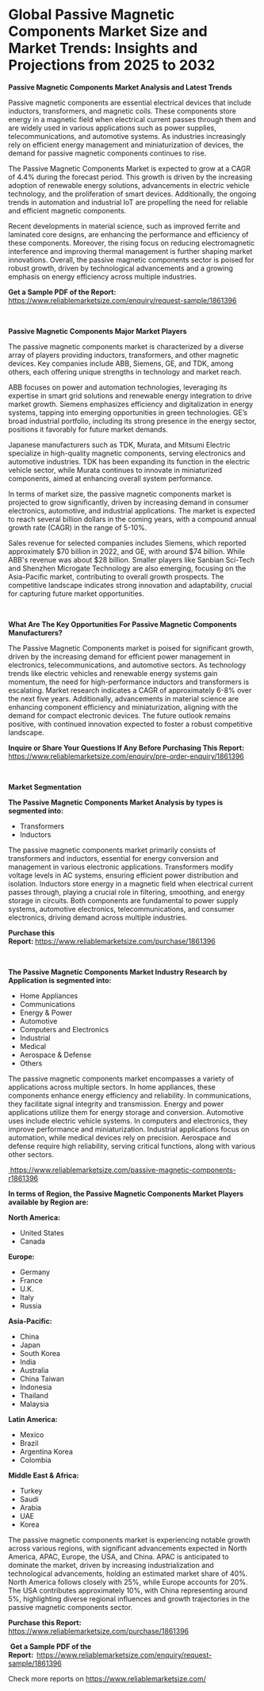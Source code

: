 <p><h1>Global Passive Magnetic Components Market Size and Market Trends: Insights and Projections from 2025 to 2032</h1></p><p><strong>Passive Magnetic Components Market Analysis and Latest Trends</strong></p>
<p><p>Passive magnetic components are essential electrical devices that include inductors, transformers, and magnetic coils. These components store energy in a magnetic field when electrical current passes through them and are widely used in various applications such as power supplies, telecommunications, and automotive systems. As industries increasingly rely on efficient energy management and miniaturization of devices, the demand for passive magnetic components continues to rise.</p><p>The Passive Magnetic Components Market is expected to grow at a CAGR of 4.4% during the forecast period. This growth is driven by the increasing adoption of renewable energy solutions, advancements in electric vehicle technology, and the proliferation of smart devices. Additionally, the ongoing trends in automation and industrial IoT are propelling the need for reliable and efficient magnetic components.</p><p>Recent developments in material science, such as improved ferrite and laminated core designs, are enhancing the performance and efficiency of these components. Moreover, the rising focus on reducing electromagnetic interference and improving thermal management is further shaping market innovations. Overall, the passive magnetic components sector is poised for robust growth, driven by technological advancements and a growing emphasis on energy efficiency across multiple industries.</p></p>
<p><strong>Get a Sample PDF of the Report:&nbsp;</strong> <a href="https://www.reliablemarketsize.com/enquiry/request-sample/1861396?utm_campaign=2413&utm_medium=2&utm_source=Github&utm_content=ia&utm_term=07042025&utm_id=passive-magnetic-components">https://www.reliablemarketsize.com/enquiry/request-sample/1861396</a></p>
<p>&nbsp;</p>
<p><strong>Passive Magnetic Components Major Market Players</strong></p>
<p><p>The passive magnetic components market is characterized by a diverse array of players providing inductors, transformers, and other magnetic devices. Key companies include ABB, Siemens, GE, and TDK, among others, each offering unique strengths in technology and market reach.</p><p>ABB focuses on power and automation technologies, leveraging its expertise in smart grid solutions and renewable energy integration to drive market growth. Siemens emphasizes efficiency and digitalization in energy systems, tapping into emerging opportunities in green technologies. GE’s broad industrial portfolio, including its strong presence in the energy sector, positions it favorably for future market demands.</p><p>Japanese manufacturers such as TDK, Murata, and Mitsumi Electric specialize in high-quality magnetic components, serving electronics and automotive industries. TDK has been expanding its function in the electric vehicle sector, while Murata continues to innovate in miniaturized components, aimed at enhancing overall system performance.</p><p>In terms of market size, the passive magnetic components market is projected to grow significantly, driven by increasing demand in consumer electronics, automotive, and industrial applications. The market is expected to reach several billion dollars in the coming years, with a compound annual growth rate (CAGR) in the range of 5-10%.</p><p>Sales revenue for selected companies includes Siemens, which reported approximately $70 billion in 2022, and GE, with around $74 billion. While ABB's revenue was about $28 billion. Smaller players like Sanbian Sci-Tech and Shenzhen Microgate Technology are also emerging, focusing on the Asia-Pacific market, contributing to overall growth prospects. The competitive landscape indicates strong innovation and adaptability, crucial for capturing future market opportunities.</p></p>
<p>&nbsp;</p>
<p><strong>What Are The Key Opportunities For Passive Magnetic Components Manufacturers?</strong></p>
<p><p>The Passive Magnetic Components market is poised for significant growth, driven by the increasing demand for efficient power management in electronics, telecommunications, and automotive sectors. As technology trends like electric vehicles and renewable energy systems gain momentum, the need for high-performance inductors and transformers is escalating. Market research indicates a CAGR of approximately 6-8% over the next five years. Additionally, advancements in material science are enhancing component efficiency and miniaturization, aligning with the demand for compact electronic devices. The future outlook remains positive, with continued innovation expected to foster a robust competitive landscape.</p></p>
<p><strong>Inquire or Share Your Questions If Any Before Purchasing This Report:</strong> <a href="https://www.reliablemarketsize.com/enquiry/pre-order-enquiry/1861396?utm_campaign=2413&utm_medium=2&utm_source=Github&utm_content=ia&utm_term=07042025&utm_id=passive-magnetic-components">https://www.reliablemarketsize.com/enquiry/pre-order-enquiry/1861396</a></p>
<p>&nbsp;</p>
<p><strong>Market Segmentation</strong></p>
<p><strong>The Passive Magnetic Components Market Analysis by types is segmented into:</strong></p>
<p><ul><li>Transformers</li><li>Inductors</li></ul></p>
<p><p>The passive magnetic components market primarily consists of transformers and inductors, essential for energy conversion and management in various electronic applications. Transformers modify voltage levels in AC systems, ensuring efficient power distribution and isolation. Inductors store energy in a magnetic field when electrical current passes through, playing a crucial role in filtering, smoothing, and energy storage in circuits. Both components are fundamental to power supply systems, automotive electronics, telecommunications, and consumer electronics, driving demand across multiple industries.</p></p>
<p><strong>Purchase this Report:&nbsp;</strong><a href="https://www.reliablemarketsize.com/purchase/1861396?utm_campaign=2413&utm_medium=2&utm_source=Github&utm_content=ia&utm_term=07042025&utm_id=passive-magnetic-components">https://www.reliablemarketsize.com/purchase/1861396</a></p>
<p>&nbsp;</p>
<p><strong>The Passive Magnetic Components Market Industry Research by Application is segmented into:</strong></p>
<p><ul><li>Home Appliances</li><li>Communications</li><li>Energy & Power</li><li>Automotive</li><li>Computers and Electronics</li><li>Industrial</li><li>Medical</li><li>Aerospace & Defense</li><li>Others</li></ul></p>
<p><p>The passive magnetic components market encompasses a variety of applications across multiple sectors. In home appliances, these components enhance energy efficiency and reliability. In communications, they facilitate signal integrity and transmission. Energy and power applications utilize them for energy storage and conversion. Automotive uses include electric vehicle systems. In computers and electronics, they improve performance and miniaturization. Industrial applications focus on automation, while medical devices rely on precision. Aerospace and defense require high reliability, serving critical functions, along with various other sectors.</p></p>
<p><a href="https://www.reliablemarketsize.com/passive-magnetic-components-r1861396?utm_campaign=2413&utm_medium=2&utm_source=Github&utm_content=ia&utm_term=07042025&utm_id=passive-magnetic-components">&nbsp;https://www.reliablemarketsize.com/passive-magnetic-components-r1861396</a></p>
<p><strong>In terms of Region, the Passive Magnetic Components Market Players available by Region are:</strong></p>
<p>
    <p> <strong> North America: </strong>
        <ul>
            <li>United States</li>
            <li>Canada</li>
        </ul>
        </p> 
    <p> <strong> Europe: </strong>
        <ul>
            <li>Germany</li>
            <li>France</li>
            <li>U.K.</li>
            <li>Italy</li>
            <li>Russia</li>
        </ul>
        </p> 
    <p> <strong> Asia-Pacific: </strong>
        <ul>
            <li>China</li>
            <li>Japan</li>
            <li>South Korea</li>
            <li>India</li>
            <li>Australia</li>
            <li>China Taiwan</li>
            <li>Indonesia</li>
            <li>Thailand</li>
            <li>Malaysia</li>
        </ul>
        </p> 
    <p> <strong> Latin America: </strong>
        <ul>
            <li>Mexico</li>
            <li>Brazil</li>
            <li>Argentina Korea</li>
            <li>Colombia</li>
        </ul>
        </p> 
    <p> <strong> Middle East & Africa: </strong>
        <ul>
            <li>Turkey</li>
            <li>Saudi</li>
            <li>Arabia</li>
            <li>UAE</li>
            <li>Korea</li>
        </ul>
    </p>
    </p>
<p><p>The passive magnetic components market is experiencing notable growth across various regions, with significant advancements expected in North America, APAC, Europe, the USA, and China. APAC is anticipated to dominate the market, driven by increasing industrialization and technological advancements, holding an estimated market share of 40%. North America follows closely with 25%, while Europe accounts for 20%. The USA contributes approximately 10%, with China representing around 5%, highlighting diverse regional influences and growth trajectories in the passive magnetic components sector.</p></p>
<p><strong>Purchase this Report: </strong><a href="https://www.reliablemarketsize.com/purchase/1861396?utm_campaign=2413&utm_medium=2&utm_source=Github&utm_content=ia&utm_term=07042025&utm_id=passive-magnetic-components">https://www.reliablemarketsize.com/purchase/1861396</a></p>
<p>&nbsp;<strong>Get a Sample PDF of the Report:&nbsp;&nbsp;</strong><a href="https://www.reliablemarketsize.com/enquiry/request-sample/1861396?utm_campaign=2413&utm_medium=2&utm_source=Github&utm_content=ia&utm_term=07042025&utm_id=passive-magnetic-components">https://www.reliablemarketsize.com/enquiry/request-sample/1861396</a></p>
<p><strong></strong></p>
<p>Check more reports on <a href="https://www.reliablemarketsize.com/?utm_campaign=2413&utm_medium=2&utm_source=Github&utm_content=ia&utm_term=07042025&utm_id=passive-magnetic-components">https://www.reliablemarketsize.com/</a></p>